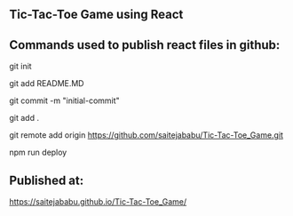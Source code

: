 ## Tic-Tac-Toe Game using React

## Commands used to publish react files in github:

git init

git add README.MD

git commit -m "initial-commit"

git add .

git remote add origin https://github.com/saitejababu/Tic-Tac-Toe_Game.git

npm run deploy

## Published at:
https://saitejababu.github.io/Tic-Tac-Toe_Game/
